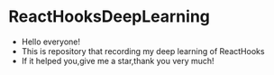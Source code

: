 # ReactHooksDeepLearning
* Hello everyone!
* This is repository that recording my deep learning of ReactHooks
* If it helped you,give me a star,thank you very much!
